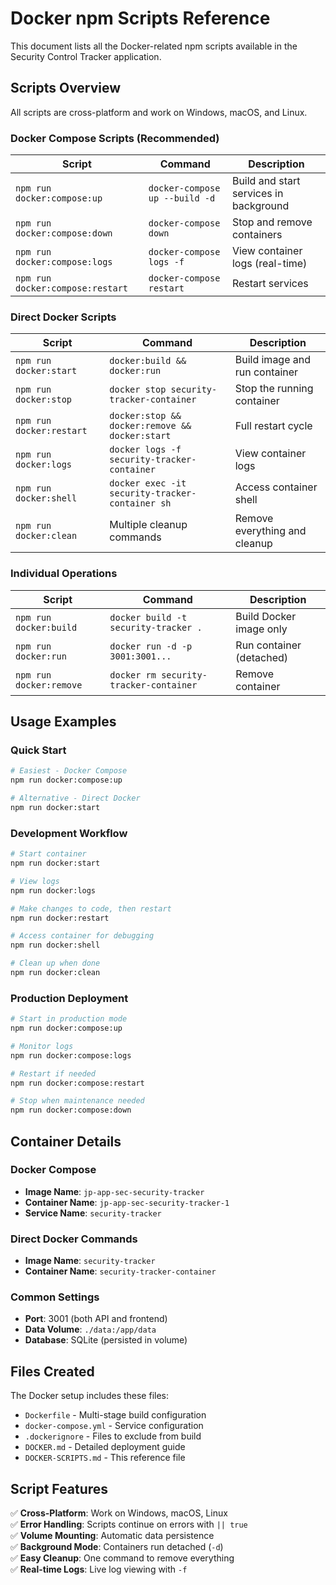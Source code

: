 # Docker npm Scripts Reference

This document lists all the Docker-related npm scripts available in the Security Control Tracker application.

## Scripts Overview

All scripts are cross-platform and work on Windows, macOS, and Linux.

### Docker Compose Scripts (Recommended)

| Script | Command | Description |
|--------|---------|-------------|
| `npm run docker:compose:up` | `docker-compose up --build -d` | Build and start services in background |
| `npm run docker:compose:down` | `docker-compose down` | Stop and remove containers |
| `npm run docker:compose:logs` | `docker-compose logs -f` | View container logs (real-time) |
| `npm run docker:compose:restart` | `docker-compose restart` | Restart services |

### Direct Docker Scripts

| Script | Command | Description |
|--------|---------|-------------|
| `npm run docker:start` | `docker:build && docker:run` | Build image and run container |
| `npm run docker:stop` | `docker stop security-tracker-container` | Stop the running container |
| `npm run docker:restart` | `docker:stop && docker:remove && docker:start` | Full restart cycle |
| `npm run docker:logs` | `docker logs -f security-tracker-container` | View container logs |
| `npm run docker:shell` | `docker exec -it security-tracker-container sh` | Access container shell |
| `npm run docker:clean` | Multiple cleanup commands | Remove everything and cleanup |

### Individual Operations

| Script | Command | Description |
|--------|---------|-------------|
| `npm run docker:build` | `docker build -t security-tracker .` | Build Docker image only |
| `npm run docker:run` | `docker run -d -p 3001:3001...` | Run container (detached) |
| `npm run docker:remove` | `docker rm security-tracker-container` | Remove container |

## Usage Examples

### Quick Start
```bash
# Easiest - Docker Compose
npm run docker:compose:up

# Alternative - Direct Docker
npm run docker:start
```

### Development Workflow
```bash
# Start container
npm run docker:start

# View logs
npm run docker:logs

# Make changes to code, then restart
npm run docker:restart

# Access container for debugging
npm run docker:shell

# Clean up when done
npm run docker:clean
```

### Production Deployment
```bash
# Start in production mode
npm run docker:compose:up

# Monitor logs
npm run docker:compose:logs

# Restart if needed
npm run docker:compose:restart

# Stop when maintenance needed
npm run docker:compose:down
```

## Container Details

### Docker Compose
- **Image Name**: `jp-app-sec-security-tracker`  
- **Container Name**: `jp-app-sec-security-tracker-1`
- **Service Name**: `security-tracker`

### Direct Docker Commands
- **Image Name**: `security-tracker`
- **Container Name**: `security-tracker-container`

### Common Settings
- **Port**: 3001 (both API and frontend)
- **Data Volume**: `./data:/app/data`
- **Database**: SQLite (persisted in volume)

## Files Created

The Docker setup includes these files:
- `Dockerfile` - Multi-stage build configuration
- `docker-compose.yml` - Service configuration
- `.dockerignore` - Files to exclude from build
- `DOCKER.md` - Detailed deployment guide
- `DOCKER-SCRIPTS.md` - This reference file

## Script Features

✅ **Cross-Platform**: Work on Windows, macOS, Linux  
✅ **Error Handling**: Scripts continue on errors with `|| true`  
✅ **Volume Mounting**: Automatic data persistence  
✅ **Background Mode**: Containers run detached (`-d`)  
✅ **Easy Cleanup**: One command to remove everything  
✅ **Real-time Logs**: Live log viewing with `-f`